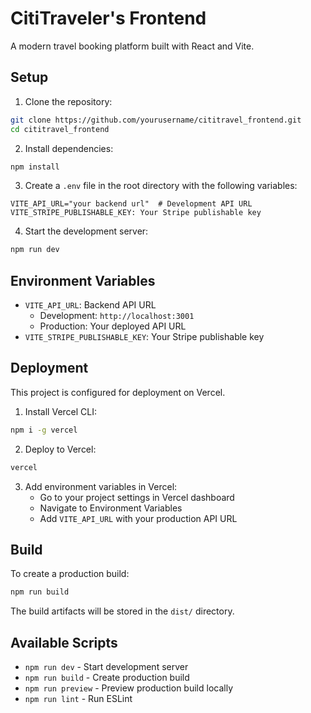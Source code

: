 # CitiTraveler's Frontend

A modern travel booking platform built with React and Vite.

## Setup

1. Clone the repository:
```bash
git clone https://github.com/yourusername/cititravel_frontend.git
cd cititravel_frontend
```

2. Install dependencies:
```bash
npm install
```

3. Create a `.env` file in the root directory with the following variables:
```env
VITE_API_URL="your backend url"  # Development API URL
VITE_STRIPE_PUBLISHABLE_KEY: Your Stripe publishable key
```

4. Start the development server:
```bash
npm run dev
```

## Environment Variables

- `VITE_API_URL`: Backend API URL
  - Development: `http://localhost:3001`
  - Production: Your deployed API URL
- `VITE_STRIPE_PUBLISHABLE_KEY`: Your Stripe publishable key

## Deployment

This project is configured for deployment on Vercel.

1. Install Vercel CLI:
```bash
npm i -g vercel
```

2. Deploy to Vercel:
```bash
vercel
```

3. Add environment variables in Vercel:
   - Go to your project settings in Vercel dashboard
   - Navigate to Environment Variables
   - Add `VITE_API_URL` with your production API URL

## Build

To create a production build:
```bash
npm run build
```

The build artifacts will be stored in the `dist/` directory.

## Available Scripts

- `npm run dev` - Start development server
- `npm run build` - Create production build
- `npm run preview` - Preview production build locally
- `npm run lint` - Run ESLint
